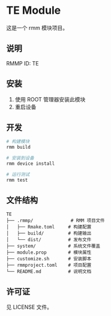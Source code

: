 # TE Module

这是一个 rmm 模块项目。

## 说明

RMMP ID: TE

## 安装

1. 使用 ROOT 管理器安装此模块
2. 重启设备

## 开发

```bash
# 构建模块
rmm build

# 安装到设备
rmm device install

# 运行测试
rmm test
```

## 文件结构

```
TE
├── .rmmp/              # RMM 项目文件
│   ├── Rmake.toml     # 构建配置
│   ├── build/         # 构建输出
│   └── dist/          # 发布文件
├── system/            # 系统文件覆盖
├── module.prop        # 模块属性
├── customize.sh       # 安装脚本
├── rmmproject.toml    # 项目配置
└── README.md          # 说明文档
```

## 许可证

见 LICENSE 文件。
